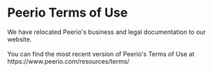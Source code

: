<h1>Peerio Terms of Use</h1>
We have relocated Peerio's business and legal documentation to our website.
<br>
<br>
You can find the most recent version of Peerio's Terms of Use at https://www.peerio.com/resources/terms/
